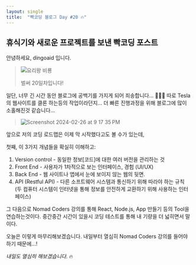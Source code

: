 ```yaml
---
layout: single
title:  "빡코딩 블로그 Day #20 🔥"
---
```


## 휴식기와 새로운 프로젝트를 보낸 빡코딩 포스트

안녕하세요, dingoaid 입니다.

> ![요리왕 비룡](https://github.com/dingoaid/dingoaid_blog/assets/107102476/4ba3dc15-582b-45d0-bdab-eec5a7c1c008)
>
> 벌써 20일차입니다!

일단, 너무 긴 시간 동안 블로그에 공백기를 가지게 되어 죄송합니다... 🙇🏻‍♂️
따로 Tesla의 웹사이트를 클론 하는등의 작업이라던지... 더 빠른 진행과정을 위해 블로그에 많이 소홀해진것 같습니다...

> ![Screenshot 2024-02-26 at 9 17 35 PM](https://github.com/dingoaid/dingoaid_blog/assets/107102476/3771fd05-bec7-47de-a78b-5b28c1638c1a)

앞으로 저의 코딩 로드맵은 이제 막 시작했다고도 볼 수가 있는데,

첫째, 이 3가지 개념들을 확실히 이해하고:
  1. Version control - 동일한 정보[코드]에 대한 여러 버전을 관리하는 것
  2. Front End - 사용자가 1차적으로 보는 인터페이스, 경험 (UI/UX)
  3. Back End - 웹 사이트나 앱에서 눈에 보이지 않는 웹의 뒷면.
  4. API (Restful API) -  다른 소프트웨어 시스템과 통신하기 위해 따라야 하는 규칙 (두 컴퓨터 시스템이 인터넷을 통해 정보를 안전하게 교환하기 위해 사용하는 인터페이스)

그 다음으로 Nomad Coders 강의를 통해 React, Node.js, App 만들기 등의 Tool을 연습하는것이다. 중간중간 시간이 있을시 코딩 테스트를 통해 내 기량을 더 넓히면서 말이다.

오늘은 이렇게 마무리해보겠습니다. 내일부터 열심히 Nomad Coders 강의를 들어야 하기 때문에...!

*내일도 열심히 해보겠습니다.* 🔥
